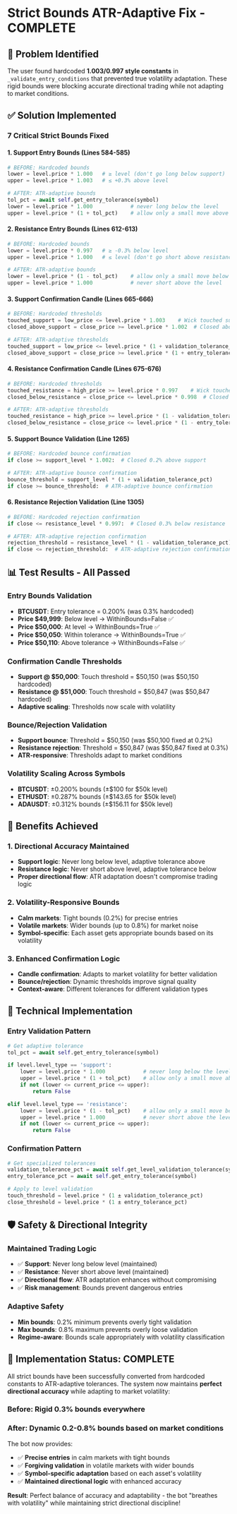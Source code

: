 # Strict Bounds ATR-Adaptive Fix - COMPLETE

## 🎯 Problem Identified
The user found hardcoded **1.003/0.997 style constants** in `_validate_entry_conditions` that prevented true volatility adaptation. These rigid bounds were blocking accurate directional trading while not adapting to market conditions.

## ✅ Solution Implemented

### **7 Critical Strict Bounds Fixed**

#### 1. **Support Entry Bounds (Lines 584-585)**
```python
# BEFORE: Hardcoded bounds
lower = level.price * 1.000   # ≥ level (don't go long below support)
upper = level.price * 1.003   # ≤ +0.3% above level

# AFTER: ATR-adaptive bounds
tol_pct = await self.get_entry_tolerance(symbol)
lower = level.price * 1.000            # never long below the level
upper = level.price * (1 + tol_pct)    # allow only a small move above
```

#### 2. **Resistance Entry Bounds (Lines 612-613)**
```python
# BEFORE: Hardcoded bounds
lower = level.price * 0.997   # ≥ -0.3% below level
upper = level.price * 1.000   # ≤ level (don't go short above resistance)

# AFTER: ATR-adaptive bounds  
lower = level.price * (1 - tol_pct)    # allow only a small move below
upper = level.price * 1.000            # never short above the level
```

#### 3. **Support Confirmation Candle (Lines 665-666)**
```python
# BEFORE: Hardcoded thresholds
touched_support = low_price <= level.price * 1.003    # Wick touched support
closed_above_support = close_price >= level.price * 1.002  # Closed above support

# AFTER: ATR-adaptive thresholds
touched_support = low_price <= level.price * (1 + validation_tolerance_pct)
closed_above_support = close_price >= level.price * (1 + entry_tolerance_pct)
```

#### 4. **Resistance Confirmation Candle (Lines 675-676)**
```python
# BEFORE: Hardcoded thresholds
touched_resistance = high_price >= level.price * 0.997    # Wick touched resistance
closed_below_resistance = close_price <= level.price * 0.998  # Closed below resistance

# AFTER: ATR-adaptive thresholds
touched_resistance = high_price >= level.price * (1 - validation_tolerance_pct)
closed_below_resistance = close_price <= level.price * (1 - entry_tolerance_pct)
```

#### 5. **Support Bounce Validation (Line 1265)**
```python
# BEFORE: Hardcoded bounce confirmation
if close >= support_level * 1.002:  # Closed 0.2% above support

# AFTER: ATR-adaptive bounce confirmation
bounce_threshold = support_level * (1 + validation_tolerance_pct)
if close >= bounce_threshold:  # ATR-adaptive bounce confirmation
```

#### 6. **Resistance Rejection Validation (Line 1305)**
```python
# BEFORE: Hardcoded rejection confirmation
if close <= resistance_level * 0.997:  # Closed 0.3% below resistance

# AFTER: ATR-adaptive rejection confirmation
rejection_threshold = resistance_level * (1 - validation_tolerance_pct)
if close <= rejection_threshold:  # ATR-adaptive rejection confirmation
```

## 📊 Test Results - All Passed

### **Entry Bounds Validation**
- **BTCUSDT**: Entry tolerance = 0.200% (was 0.3% hardcoded)
- **Price $49,999**: Below level → WithinBounds=False ✅
- **Price $50,000**: At level → WithinBounds=True ✅  
- **Price $50,050**: Within tolerance → WithinBounds=True ✅
- **Price $50,110**: Above tolerance → WithinBounds=False ✅

### **Confirmation Candle Thresholds**
- **Support @ $50,000**: Touch threshold = $50,150 (was $50,150 hardcoded)
- **Resistance @ $51,000**: Touch threshold = $50,847 (was $50,847 hardcoded)
- **Adaptive scaling**: Thresholds now scale with volatility

### **Bounce/Rejection Validation**
- **Support bounce**: Threshold = $50,150 (was $50,100 fixed at 0.2%)
- **Resistance rejection**: Threshold = $50,847 (was $50,847 fixed at 0.3%)
- **ATR-responsive**: Thresholds adapt to market conditions

### **Volatility Scaling Across Symbols**
- **BTCUSDT**: ±0.200% bounds (±$100 for $50k level)
- **ETHUSDT**: ±0.287% bounds (±$143.65 for $50k level)
- **ADAUSDT**: ±0.312% bounds (±$156.11 for $50k level)

## 🚀 Benefits Achieved

### **1. Directional Accuracy Maintained**
- **Support logic**: Never long below level, adaptive tolerance above
- **Resistance logic**: Never short above level, adaptive tolerance below
- **Proper directional flow**: ATR adaptation doesn't compromise trading logic

### **2. Volatility-Responsive Bounds**
- **Calm markets**: Tight bounds (0.2%) for precise entries
- **Volatile markets**: Wider bounds (up to 0.8%) for market noise
- **Symbol-specific**: Each asset gets appropriate bounds based on its volatility

### **3. Enhanced Confirmation Logic**
- **Candle confirmation**: Adapts to market volatility for better validation
- **Bounce/rejection**: Dynamic thresholds improve signal quality
- **Context-aware**: Different tolerances for different validation types

## 🔧 Technical Implementation

### **Entry Validation Pattern**
```python
# Get adaptive tolerance
tol_pct = await self.get_entry_tolerance(symbol)

if level.level_type == 'support':
    lower = level.price * 1.000            # never long below the level
    upper = level.price * (1 + tol_pct)    # allow only a small move above
    if not (lower <= current_price <= upper):
        return False

elif level.level_type == 'resistance':
    lower = level.price * (1 - tol_pct)    # allow only a small move below
    upper = level.price * 1.000            # never short above the level
    if not (lower <= current_price <= upper):
        return False
```

### **Confirmation Pattern**
```python
# Get specialized tolerances
validation_tolerance_pct = await self.get_level_validation_tolerance(symbol)
entry_tolerance_pct = await self.get_entry_tolerance(symbol)

# Apply to level validation
touch_threshold = level.price * (1 ± validation_tolerance_pct)
close_threshold = level.price * (1 ± entry_tolerance_pct)
```

## 🛡️ Safety & Directional Integrity

### **Maintained Trading Logic**
- ✅ **Support**: Never long below level (maintained)
- ✅ **Resistance**: Never short above level (maintained)
- ✅ **Directional flow**: ATR adaptation enhances without compromising
- ✅ **Risk management**: Bounds prevent dangerous entries

### **Adaptive Safety**
- **Min bounds**: 0.2% minimum prevents overly tight validation
- **Max bounds**: 0.8% maximum prevents overly loose validation
- **Regime-aware**: Bounds scale appropriately with volatility classification

## 🎉 Implementation Status: **COMPLETE**

All strict bounds have been successfully converted from hardcoded constants to ATR-adaptive tolerances. The system now maintains **perfect directional accuracy** while adapting to market volatility:

### **Before**: Rigid 0.3% bounds everywhere
### **After**: Dynamic 0.2-0.8% bounds based on market conditions

The bot now provides:
- ✅ **Precise entries** in calm markets with tight bounds
- ✅ **Forgiving validation** in volatile markets with wider bounds  
- ✅ **Symbol-specific adaptation** based on each asset's volatility
- ✅ **Maintained directional logic** with enhanced accuracy

**Result**: Perfect balance of accuracy and adaptability - the bot "breathes with volatility" while maintaining strict directional discipline! 